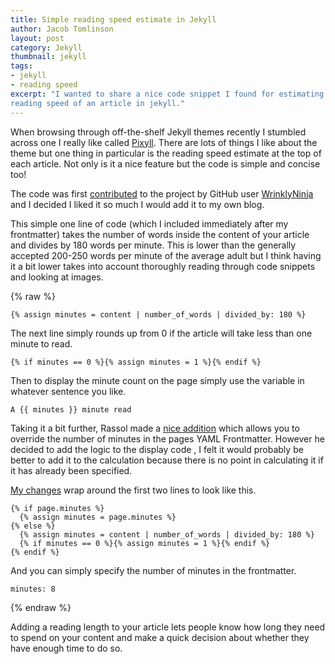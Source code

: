 ```yaml
---
title: Simple reading speed estimate in Jekyll
author: Jacob Tomlinson
layout: post
category: Jekyll
thumbnail: jekyll
tags:
- jekyll
- reading speed
excerpt: "I wanted to share a nice code snippet I found for estimating the
reading speed of an article in jekyll."
---
```


When browsing through off-the-shelf Jekyll themes recently I stumbled across
one I really like called [Pixyll][1]. There are lots of things I like
about the theme but one thing in particular is the reading speed estimate
at the top of each article. Not only is it a nice feature but the code is simple and
concise too!

The code was first [contributed][4] to the project by GitHub user [WrinklyNinja][2] and I decided I
liked it so much I would add it to my own blog.

This simple one line of code (which I included immediately after my frontmatter)
takes the number of words inside the content of
your article and divides by 180 words per minute. This is lower than the
generally accepted 200-250 words per minute of the average adult but I think
having it a bit lower takes into account thoroughly reading through code snippets
and looking at images.

{% raw %}
```
{% assign minutes = content | number_of_words | divided_by: 180 %}
```

The next line simply rounds up from 0 if the article will take less than one minute
to read.

```
{% if minutes == 0 %}{% assign minutes = 1 %}{% endif %}
```

Then to display the minute count on the page simply use the variable in whatever
sentence you like.

```
A {{ minutes }} minute read
```

Taking it a bit further, Rassol made a [nice addition][6] which allows you to override the number
of minutes in the pages YAML Frontmatter. However he decided to add the logic
to the display code , I felt it would probably be better to add it to the calculation
because there is no point in calculating it if it has already been specified.

[My changes][5] wrap around the first two lines to look like this.

```
{% if page.minutes %}
  {% assign minutes = page.minutes %}
{% else %}
  {% assign minutes = content | number_of_words | divided_by: 180 %}
  {% if minutes == 0 %}{% assign minutes = 1 %}{% endif %}
{% endif %}
```

And you can simply specify the number of minutes in the frontmatter.

```
minutes: 8
```
{% endraw %}

Adding a reading length to your article lets people know how long
they need to spend on your content and make a quick decision about whether
they have enough time to do so.


[1]: https://github.com/johnotander/pixyll
[2]: https://github.com/WrinklyNinja
[4]: https://github.com/johnotander/pixyll/commit/0979ada039a7a36b3383c0739b1e7d7edb1f34f9
[5]: https://github.com/johnotander/pixyll/commit/0742c98c9e379de607ff840595ceb29583e139a7
[6]: https://github.com/johnotander/pixyll/commit/16fc4ea2c83eadd40781f914f8654567926e6b7e
